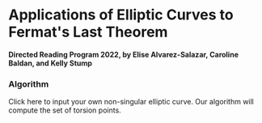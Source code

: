 # Applications of Elliptic Curves to Fermat's Last Theorem
**Directed Reading Program 2022, by Elise Alvarez-Salazar, Caroline Baldan, and Kelly Stump**

### Algorithm

Click here to input your own non-singular elliptic curve. Our algorithm will compute the set of torsion points.
